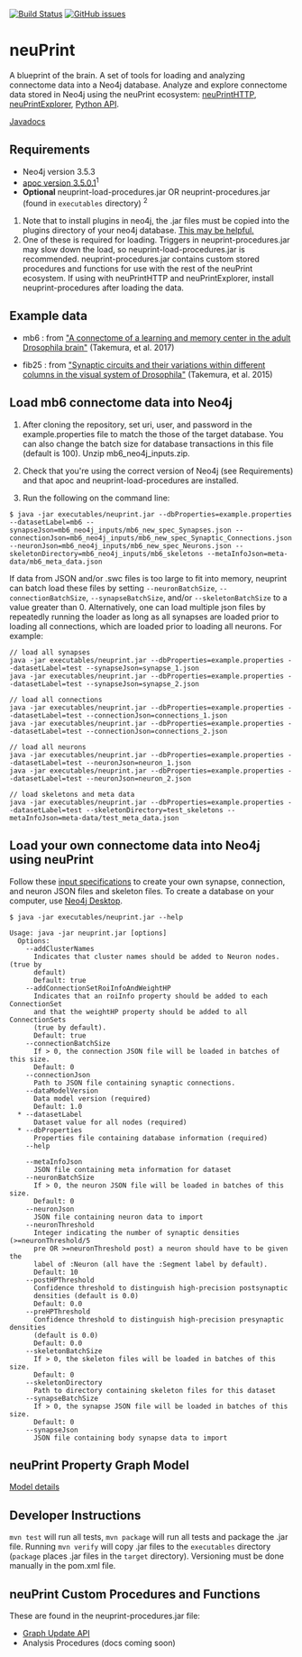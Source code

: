 [![Build Status](https://travis-ci.org/connectome-neuprint/neuPrint.svg?branch=master)](https://travis-ci.org/connectome-neuprint/neuPrint) 
[![GitHub issues](https://img.shields.io/github/issues/connectome-neuprint/neuPrint.svg)](https://GitHub.com/connectome-neuprint/neuPrint/issues/)


# neuPrint
A blueprint of the brain. A set of tools for loading and analyzing connectome data into a Neo4j database. Analyze and explore connectome data stored in Neo4j using the neuPrint ecosystem: [neuPrintHTTP](https://github.com/connectome-neuprint/neuPrintHTTP), [neuPrintExplorer](https://github.com/connectome-neuprint/neuPrintExplorer), [Python API](https://github.com/connectome-neuprint/neuprint-python). 

[Javadocs](https://connectome-neuprint.github.io/neuPrint/)

## Requirements
* Neo4j version 3.5.3
* [apoc version 3.5.0.1](https://github.com/neo4j-contrib/neo4j-apoc-procedures/releases/tag/3.5.0.1)<sup>1</sup>
* **Optional** neuprint-load-procedures.jar OR neuprint-procedures.jar (found in `executables` directory) <sup>2</sup>
    
1. Note that to install plugins in neo4j, the .jar files must be copied into the plugins directory of your neo4j database. [This may be helpful.](https://community.neo4j.com/t/how-can-i-install-apoc-library-for-neo4j-version-3-4-6-edition-community/1495)
2. One of these is required for loading. Triggers in neuprint-procedures.jar may slow down the load, so neuprint-load-procedures.jar is recommended. neuprint-procedures.jar contains custom stored procedures and functions for use with the rest of the neuPrint ecosystem. If using with neuPrintHTTP and neuPrintExplorer, install neuprint-procedures after loading the data.


## Example data

* mb6 : from ["A connectome of a learning and memory center in the adult Drosophila brain"](https://elifesciences.org/articles/26975) (Takemura, et al. 2017)

* fib25 : from ["Synaptic circuits and their variations within different columns in the visual system of Drosophila"](https://www.pnas.org/content/112/44/13711) (Takemura, et al. 2015)

## Load mb6 connectome data into Neo4j

1. After cloning the repository, set uri, user, and password in the example.properties file to match the those of the target database. You can also change the batch size for database transactions in this file (default is 100). Unzip mb6_neo4j_inputs.zip.  

2. Check that you're using the correct version of Neo4j (see Requirements) and that apoc and neuprint-load-procedures are installed. 

3. Run the following on the command line:
```console
$ java -jar executables/neuprint.jar --dbProperties=example.properties --datasetLabel=mb6 --synapseJson=mb6_neo4j_inputs/mb6_new_spec_Synapses.json --connectionJson=mb6_neo4j_inputs/mb6_new_spec_Synaptic_Connections.json --neuronJson=mb6_neo4j_inputs/mb6_new_spec_Neurons.json --skeletonDirectory=mb6_neo4j_inputs/mb6_skeletons --metaInfoJson=meta-data/mb6_meta_data.json
```

If data from JSON and/or .swc files is too large to fit into memory, neuprint can batch load these files by setting `--neuronBatchSize`, `--connectionBatchSize`, `--synapseBatchSize`, and/or `--skeletonBatchSize` to a value greater than 0. Alternatively, one can load multiple json files by repeatedly running the loader as long as all synapses are loaded prior to loading all connections, which are loaded prior to loading all neurons. For example:

```console
// load all synapses
java -jar executables/neuprint.jar --dbProperties=example.properties --datasetLabel=test --synapseJson=synapse_1.json
java -jar executables/neuprint.jar --dbProperties=example.properties --datasetLabel=test --synapseJson=synapse_2.json

// load all connections
java -jar executables/neuprint.jar --dbProperties=example.properties --datasetLabel=test --connectionJson=connections_1.json
java -jar executables/neuprint.jar --dbProperties=example.properties --datasetLabel=test --connectionJson=connections_2.json

// load all neurons
java -jar executables/neuprint.jar --dbProperties=example.properties --datasetLabel=test --neuronJson=neuron_1.json
java -jar executables/neuprint.jar --dbProperties=example.properties --datasetLabel=test --neuronJson=neuron_2.json

// load skeletons and meta data
java -jar executables/neuprint.jar --dbProperties=example.properties --datasetLabel=test --skeletonDirectory=test_skeletons --metaInfoJson=meta-data/test_meta_data.json
```

## Load your own connectome data into Neo4j using neuPrint

Follow these [input specifications](jsonspecs.md) to create your own synapse, connection, and neuron JSON files and skeleton files. To create a database on your computer, use [Neo4j Desktop](https://neo4j.com/download/?ref=product).

```console
$ java -jar executables/neuprint.jar --help
  
Usage: java -jar neuprint.jar [options]
  Options:
    --addClusterNames
      Indicates that cluster names should be added to Neuron nodes. (true by 
      default) 
      Default: true
    --addConnectionSetRoiInfoAndWeightHP
      Indicates that an roiInfo property should be added to each ConnectionSet 
      and that the weightHP property should be added to all ConnectionSets 
      (true by default).
      Default: true
    --connectionBatchSize
      If > 0, the connection JSON file will be loaded in batches of this size.
      Default: 0
    --connectionJson
      Path to JSON file containing synaptic connections.
    --dataModelVersion
      Data model version (required)
      Default: 1.0
  * --datasetLabel
      Dataset value for all nodes (required)
  * --dbProperties
      Properties file containing database information (required)
    --help

    --metaInfoJson
      JSON file containing meta information for dataset
    --neuronBatchSize
      If > 0, the neuron JSON file will be loaded in batches of this size.
      Default: 0
    --neuronJson
      JSON file containing neuron data to import
    --neuronThreshold
      Integer indicating the number of synaptic densities (>=neuronThreshold/5 
      pre OR >=neuronThreshold post) a neuron should have to be given the 
      label of :Neuron (all have the :Segment label by default).
      Default: 10
    --postHPThreshold
      Confidence threshold to distinguish high-precision postsynaptic 
      densities (default is 0.0)
      Default: 0.0
    --preHPThreshold
      Confidence threshold to distinguish high-precision presynaptic densities 
      (default is 0.0)
      Default: 0.0
    --skeletonBatchSize
      If > 0, the skeleton files will be loaded in batches of this size.
      Default: 0
    --skeletonDirectory
      Path to directory containing skeleton files for this dataset
    --synapseBatchSize
      If > 0, the synapse JSON file will be loaded in batches of this size.
      Default: 0
    --synapseJson
      JSON file containing body synapse data to import

```
## neuPrint Property Graph Model

[Model details](pgmspecs.md)

## Developer Instructions

`mvn test` will run all tests, `mvn package` will run all tests and package the .jar file. Running `mvn verify` will copy .jar files to the `executables` directory (`package` places .jar files in the `target` directory). Versioning must be done manually in the pom.xml file.

## neuPrint Custom Procedures and Functions
These are found in the neuprint-procedures.jar file:
* [Graph Update API](graphupdateAPI.md)
* Analysis Procedures (docs coming soon)
      

